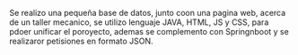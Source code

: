 Se realizo una pequeña base de datos, junto coon una pagina web, acerca de un taller mecanico, se utilizo lenguaje JAVA, HTML, JS y CSS, para pdoer unificar el poroyecto, ademas se complemento con Springnboot y se realizaror petisiones en formato JSON.
